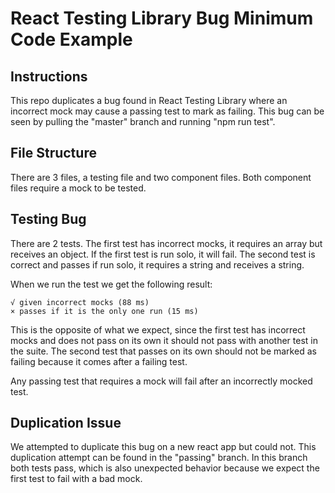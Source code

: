 # React Testing Library Bug Minimum Code Example

## Instructions

This repo duplicates a bug found in React Testing Library where an incorrect mock may cause a passing test to mark as failing. This bug can be seen by pulling the "master" branch and running "npm run test".

## File Structure

There are 3 files, a testing file and two component files. Both component files require a mock to be tested.

## Testing Bug

There are 2 tests. The first test has incorrect mocks, it requires an array but receives an object. If the first test is run solo, it will fail. The second test is correct and passes if run solo, it requires a string and receives a string.

When we run the test we get the following result:

```
√ given incorrect mocks (88 ms)
× passes if it is the only one run (15 ms)
```

This is the opposite of what we expect, since the first test has incorrect mocks and does not pass on its own it should not pass with another test in the suite. The second test that passes on its own should not be marked as failing because it comes after a failing test.

Any passing test that requires a mock will fail after an incorrectly mocked test.

## Duplication Issue

We attempted to duplicate this bug on a new react app but could not. This duplication attempt can be found in the "passing" branch. In this branch both tests pass, which is also unexpected behavior because we expect the first test to fail with a bad mock.
